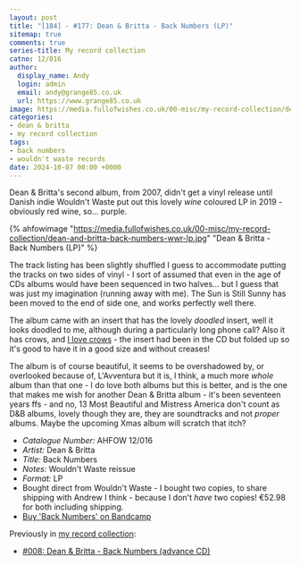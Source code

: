 ```yaml
---
layout: post
title: "[184] - #177: Dean & Britta - Back Numbers (LP)"
sitemap: true
comments: true
series-title: My record collection
catno: 12/016
author:
  display_name: Andy
  login: admin
  email: andy@grange85.co.uk
  url: https://www.grange85.co.uk
image: https://media.fullofwishes.co.uk/00-misc/my-record-collection/dean-and-britta-back-numbers-wwr-lp.jpg
categories:
- dean & britta
- my record collection
tags:
- back numbers
- wouldn't waste records
date: 2024-10-07 00:00 +0000
---
```

Dean & Britta's second album, from 2007, didn't get a vinyl release until Danish indie Wouldn't Waste put out this lovely _wine_ coloured LP in 2019 - obviously red wine, so... purple.

{% ahfowimage "https://media.fullofwishes.co.uk/00-misc/my-record-collection/dean-and-britta-back-numbers-wwr-lp.jpg" "Dean & Britta - Back Numbers (LP)" %}

The track listing has been slightly shuffled I guess to accommodate putting the tracks on two sides of vinyl - I sort of assumed that even in the age of CDs albums would have been sequenced in two halves... but I guess that was just my imagination (running away with me). The Sun is Still Sunny has been moved to the end of side one, and works perfectly well there.

The album came with an insert that has the lovely _doodled_ insert, well it looks doodled to me, although during a particularly long phone call? Also it has crows, and [I love crows](https://www.flickr.com/photos/grange85/albums/72177720312280310/) - the insert had been in the CD but folded up so it's good to have it in a good size and without creases!

The album is of course beautiful, it seems to be overshadowed by, or overlooked because of, L'Avventura but it is, I think, a much more _whole_ album than that one - I do love both albums but this is better, and is the one that makes me wish for another Dean & Britta album - it's been seventeen years ffs - and no, 13 Most Beautiful and Mistress America don't count as D&B albums, lovely though they are, they are soundtracks and not _proper_ albums. Maybe the upcoming Xmas album will scratch that itch?

 - *Catalogue Number:* AHFOW 12/016
 - *Artist:* Dean & Britta
 - *Title:* Back Numbers
 - *Notes:* Wouldn't Waste reissue
 - *Format:* LP
 - Bought direct from Wouldn't Waste - I bought two copies, to share shipping with Andrew I think - because I don't _have_ two copies! &euro;52.98 for both including shipping.
 - [Buy 'Back Numbers' on Bandcamp](https://deanandbritta.bandcamp.com/album/back-numbers)

 Previously in [my record collection](/category/my-record-collection):
  - [#008: Dean & Britta - Back Numbers (advance CD)](/2023/02/13/my-record-collection-008-dean-britta-back-numbers/)
